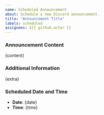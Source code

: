 ```yaml
---
name: Scheduled Announcement
about: Schedule a new Discord announcement.
title: "Announcement Title"
labels: scheduled
assignees: ${{ github.actor }}
---
```


### Announcement Content
<!-- Describe the content of your announcement -->
{content}

### Additional Information
<!-- Any extra info for the announcement -->
{extra}

### Scheduled Date and Time
<!-- Format: YYYY-MM-DD HH:MM (24-hour) -->
- **Date**: {date} <!-- YYYY-MM-DD -->
- **Time**: {time} <!-- HH:MM -->
